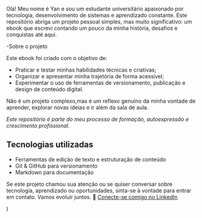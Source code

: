 

Olá! Meu nome é Yan e sou um estudante universitário apaixonado por tecnologia, desenvolvimento de sistemas e aprendizado constante. 
Este repositório abriga um projeto pessoal simples, mas muito significativo: um ebook que escrevi contando um pouco da minha história, desafios e conquistas até aqui.

 -Sobre o projeto

Este ebook foi criado com o objetivo de:

- Praticar e testar minhas habilidades técnicas e criativas;
- Organizar e apresentar minha trajetória de forma acessível;
- Experimentar o uso de ferramentas de versionamento, publicação e design de conteúdo digital.

Não é um projeto complexo,mas é um reflexo genuíno da minha vontade de aprender, explorar novas ideias e ir além da sala de aula.

 _Este repositório é parte do meu processo de formação, autoexpressão e crescimento profissional._

##  Tecnologias utilizadas

- Ferramentas de edição de texto e estruturação de conteúdo
- Git & GitHub para versionamento
- Markdown para documentação


Se este projeto chamou sua atenção ou se quiser conversar sobre tecnologia, aprendizado ou oportunidades, sinta-se à vontade para entrar em contato. Vamos evoluir juntos. 🚀
[Conecte-se comigo no LinkedIn](https://www.linkedin.com/in/yan-pedro-30013a344/)

)

